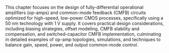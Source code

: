 This chapter focuses on the design of fully-differential operational amplifiers (op-amps) and common-mode feedback (CMFB) circuits optimized for high-speed, low-power CMOS processes, specifically using a 50 nm technology with 1 V supply. It covers practical design considerations, including biasing strategies, offset modeling, CMFB stability and compensation, and switched-capacitor CMFB implementation, culminating in detailed examples of op-amp topologies, simulations, and techniques to balance gain, speed, power, and output common-mode control.
